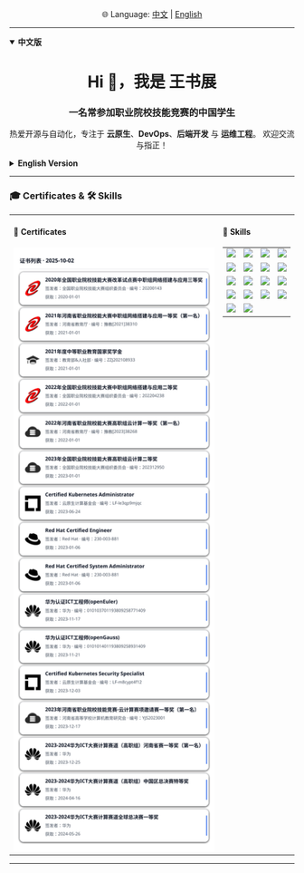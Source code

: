 <p align="center">
  🌐 Language: 
  <a href="#zh">中文</a> | 
  <a href="#en">English</a>
</p>

---

<details id="zh" open>
<summary><b>中文版</b></summary>

<h1 align="center">Hi 👋，我是 王书展</h1>
<h3 align="center">一名常参加职业院校技能竞赛的中国学生</h3>

<p align="center">
  热爱开源与自动化，专注于 <b>云原生</b>、<b>DevOps</b>、<b>后端开发</b> 与 <b>运维工程</b>。  
  欢迎交流与指正！
</p>

</details>

<details id="en">
<summary><b>English Version</b></summary>

<h1 align="center">Hi 👋, I'm Shuzhan Wang</h1>
<h3 align="center">A student from China, active in vocational skill competitions</h3>

<p align="center">
  Passionate about <b>open source</b> and <b>automation</b>.  
  Focused on <b>cloud-native</b>, <b>DevOps</b>, <b>backend development</b>, and <b>SRE/operations</b>.
</p>

</details>

---

### 🎓 Certificates & 🛠️ Skills

<table>
<tr>
<td width="520" valign="top">

#### 📜 Certificates

<picture>
  <source srcset="certs-dark.svg" media="(prefers-color-scheme: dark)" />
  <source srcset="certs.svg" media="(prefers-color-scheme: light), (prefers-color-scheme: no-preference)" />
  <img src="certs.svg" alt="Certificates preview" width="520" loading="lazy" />
</picture>

</td>
<td valign="top">

#### 🔧 Skills

<table>
<tr>
  <td><img src="https://cdn.jsdelivr.net/gh/devicons/devicon/icons/aws/aws-original.svg" width="36"/></td>
  <td><img src="https://cdn.jsdelivr.net/gh/devicons/devicon/icons/docker/docker-original.svg" width="36"/></td>
  <td><img src="https://cdn.jsdelivr.net/gh/devicons/devicon/icons/kubernetes/kubernetes-plain.svg" width="36"/></td>
  <td><img src="https://cdn.jsdelivr.net/gh/devicons/devicon/icons/linux/linux-original.svg" width="36"/></td>
</tr>
<tr>
  <td><img src="https://cdn.jsdelivr.net/gh/devicons/devicon/icons/jenkins/jenkins-original.svg" width="36"/></td>
  <td><img src="https://cdn.jsdelivr.net/gh/devicons/devicon/icons/go/go-original.svg" width="36"/></td>
  <td><img src="https://cdn.jsdelivr.net/gh/devicons/devicon/icons/java/java-original.svg" width="36"/></td>
  <td><img src="https://cdn.jsdelivr.net/gh/devicons/devicon/icons/python/python-original.svg" width="36"/></td>
</tr>
<tr>
  <td><img src="https://cdn.jsdelivr.net/gh/devicons/devicon/icons/javascript/javascript-original.svg" width="36"/></td>
  <td><img src="https://cdn.jsdelivr.net/gh/devicons/devicon/icons/php/php-original.svg" width="36"/></td>
  <td><img src="https://cdn.jsdelivr.net/gh/devicons/devicon/icons/mysql/mysql-original.svg" width="36"/></td>
  <td><img src="https://cdn.jsdelivr.net/gh/devicons/devicon/icons/postgresql/postgresql-original.svg" width="36"/></td>
</tr>
<tr>
  <td><img src="https://cdn.jsdelivr.net/gh/devicons/devicon/icons/mariadb/mariadb-original.svg" width="36"/></td>
  <td><img src="https://cdn.jsdelivr.net/gh/devicons/devicon/icons/sqlite/sqlite-original.svg" width="36"/></td>
  <td><img src="https://cdn.jsdelivr.net/gh/devicons/devicon/icons/redis/redis-original.svg" width="36"/></td>
  <td><img src="https://cdn.jsdelivr.net/gh/devicons/devicon/icons/django/django-plain.svg" width="36"/></td>
</tr>
<tr>
  <td><img src="https://cdn.jsdelivr.net/gh/devicons/devicon/icons/flask/flask-original.svg" width="36"/></td>
  <td><img src="https://cdn.jsdelivr.net/gh/devicons/devicon/icons/git/git-original.svg" width="36"/></td>
</tr>
</table>

</td>
</tr>
</table>

---
